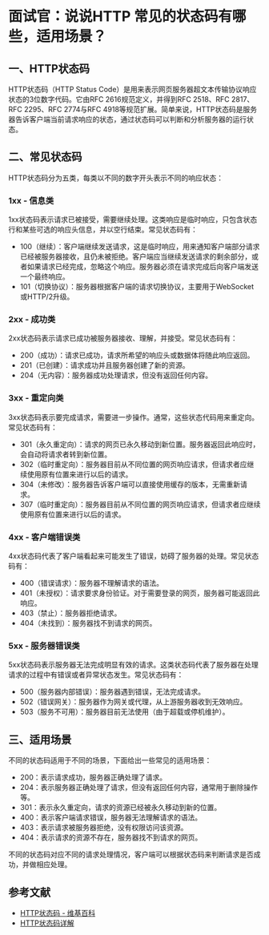 # 面试官：说说HTTP 常见的状态码有哪些，适用场景？


## 一、HTTP状态码

HTTP状态码（HTTP Status Code）是用来表示网页服务器超文本传输协议响应状态的3位数字代码。它由RFC 2616规范定义，并得到RFC 2518、RFC 2817、RFC 2295、RFC 2774与RFC 4918等规范扩展。简单来说，HTTP状态码是服务器告诉客户端当前请求响应的状态，通过状态码可以判断和分析服务器的运行状态。

## 二、常见状态码

HTTP状态码分为五类，每类以不同的数字开头表示不同的响应状态：

### 1xx - 信息类

1xx状态码表示请求已被接受，需要继续处理。这类响应是临时响应，只包含状态行和某些可选的响应头信息，并以空行结束。常见状态码有：

- 100（继续）：客户端继续发送请求，这是临时响应，用来通知客户端部分请求已经被服务器接收，且仍未被拒绝。客户端应当继续发送请求的剩余部分，或者如果请求已经完成，忽略这个响应。服务器必须在请求完成后向客户端发送一个最终响应。
- 101（切换协议）：服务器根据客户端的请求切换协议，主要用于WebSocket或HTTP/2升级。

### 2xx - 成功类

2xx状态码表示请求已成功被服务器接收、理解，并接受。常见状态码有：

- 200（成功）：请求已成功，请求所希望的响应头或数据体将随此响应返回。
- 201（已创建）：请求成功并且服务器创建了新的资源。
- 204（无内容）：服务器成功处理请求，但没有返回任何内容。

### 3xx - 重定向类

3xx状态码表示要完成请求，需要进一步操作。通常，这些状态代码用来重定向。常见状态码有：

- 301（永久重定向）：请求的网页已永久移动到新位置。服务器返回此响应时，会自动将请求者转到新位置。
- 302（临时重定向）：服务器目前从不同位置的网页响应请求，但请求者应继续使用原有位置来进行以后的请求。
- 304（未修改）：服务器告诉客户端可以直接使用缓存的版本，无需重新请求。
- 307（临时重定向）：服务器目前从不同位置的网页响应请求，但请求者应继续使用原有位置来进行以后的请求。

### 4xx - 客户端错误类

4xx状态码代表了客户端看起来可能发生了错误，妨碍了服务器的处理。常见状态码有：

- 400（错误请求）：服务器不理解请求的语法。
- 401（未授权）：请求要求身份验证。对于需要登录的网页，服务器可能返回此响应。
- 403（禁止）：服务器拒绝请求。
- 404（未找到）：服务器找不到请求的网页。

### 5xx - 服务器错误类

5xx状态码表示服务器无法完成明显有效的请求。这类状态码代表了服务器在处理请求的过程中有错误或者异常状态发生。常见状态码有：

- 500（服务器内部错误）：服务器遇到错误，无法完成请求。
- 502（错误网关）：服务器作为网关或代理，从上游服务器收到无效响应。
- 503（服务不可用）：服务器目前无法使用（由于超载或停机维护）。

## 三、适用场景

不同的状态码适用于不同的场景，下面给出一些常见的适用场景：

- 200：表示请求成功，服务器正确处理了请求。
- 204：表示服务器正确处理了请求，但没有返回任何内容，通常用于删除操作等。
- 301：表示永久重定向，请求的资源已经被永久移动到新的位置。
- 400：表示客户端请求错误，服务器无法理解请求的语法。
- 403：表示请求被服务器拒绝，没有权限访问该资源。
- 404：表示请求的资源不存在，服务器找不到请求的网页。

不同的状态码对应不同的请求处理情况，客户端可以根据状态码来判断请求是否成功，并做相应处理。

## 参考文献

- [HTTP状态码 - 维基百科](https://zh.wikipedia.org/wiki/HTTP状态码)
- [HTTP状态码详解](https://kebingzao.com/2018/10/05/http-status-code/)